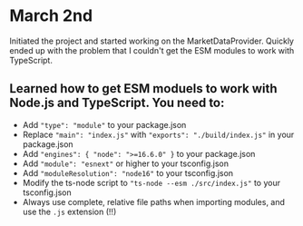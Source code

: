 # March 2nd

Initiated the project and started working on the MarketDataProvider.
Quickly ended up with the problem that I couldn't get the ESM modules to work with TypeScript.

## Learned how to get ESM moduels to work with Node.js and TypeScript. You need to:

- Add `"type": "module"` to your package.json
- Replace `"main": "index.js"` with `"exports": "./build/index.js"` in your package.json
- Add `"engines": { "node": ">=16.6.0" }` to your package.json
- Add `"module": "esnext"` or higher to your tsconfig.json
- Add `"moduleResolution": "node16"` to your tsconfig.json
- Modify the ts-node script to `"ts-node --esm ./src/index.js"` to your tsconfig.json
- Always use complete, relative file paths when importing modules, and use the `.js` extension (!!)
